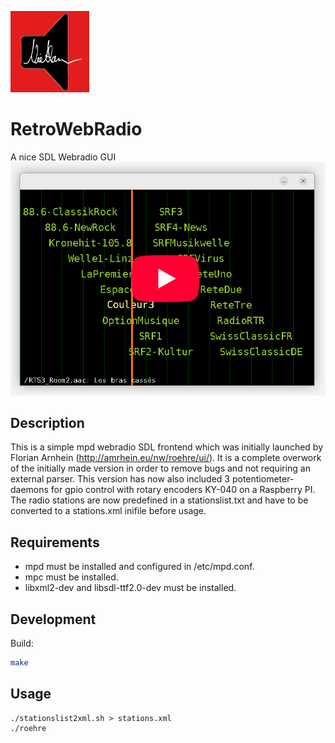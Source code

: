 <img src="https://github.com/dr-ni/RetroWebRadio/blob/main/Niethammer-Audio.png" width=25% height=25%></br>
# RetroWebRadio
A nice SDL Webradio GUI
[![onb](https://github.com/dr-ni/RetroWebRadio/blob/main/screen.png)](https://www.youtube.com/watch?v=MMwdwqVnOOw)
## Description
This is a simple mpd webradio SDL frontend which was initially launched by Florian Arnhein (http://amrhein.eu/nw/roehre/ui/).
It is a complete overwork of the initially made version in order to remove bugs and not requiring an external parser.
This version has now also included 3 potentiometer-daemons for gpio control with rotary encoders KY-040 on a Raspberry PI.
The radio stations are now predefined in a stationslist.txt and have to be converted to a stations.xml inifile before usage.

## Requirements

- mpd must be installed and configured in /etc/mpd.conf.
- mpc must be installed.
- libxml2-dev and libsdl-ttf2.0-dev must be installed.

## Development

Build:
```sh
make
```

## Usage
```
./stationslist2xml.sh > stations.xml
./roehre
```

